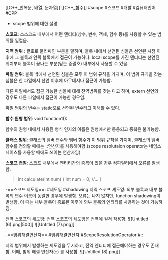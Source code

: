[[C++_반복문, 배열, 문자열]]
[[C++_함수]]
#scope #스코프 #개발 #컴퓨터언어 #CPP
-   scope 범위에 대한 설명

**스코프**: 소스코드 내부에서 어떤 엔티티(상수, 변수, 객체, 함수 등)를 사용할 수 있는 범위를 일컬음.

**지역 범위** : 괄호로 둘러싸인 부분을 말하며, 블록 내에서 선언된 심볼은 선언된 시점 이후에 그 블록과 안쪽 블록에서 접근이 가능하다. local scope를 가진 엔티티는 선언된 위치부터 블록이 끝나는 부분(닫는 중괄호) 내부에서 사용할 수 있음.

**파일 범위**: 블록 밖에서 선언된 심볼은 모두 이 범위 규칙을 가지며, 이 범위 규칙을 갖는 심볼은 한 파일에서 선언 이후에 아무데서나 접근이 가능함.

다른 파일에서도 접근 가능한 심볼에 대해 전역범위를 갖는 다고 하며, extern 선언의 경우도 다른 파일에서 접근이 가능한 경우임.

파일 범위의 변수는 static으로 선언된 변수라고 이해할 수 있다.

**함수 원형 범위**: void function1():

함수의 원형 내에서 사용된 형식 인자의 이름은 원형에서만 통용되고 중복은 불가능함.

**클래스 범위**: 클래스의 멤버 변수와 멤버 함수가 이 범위 규칙을 가지며, 클래스의 멤버 함수를 정의할 때에는 ::연산자를 사용해야함.(scope resolutaion operator는 네임스페이스를 사용할 때에도 쓰이는 연산자임)

**스코프 겹침**: 스코프 내부에서 엔티티간의 중복이 있을 경우 컴파일러에서 오류를 발생함.
> int calculate(int num)
> {
> 	int num = 0;
> 	//...
> }

-==스코프 셰도잉==: #셰도잉 #shadowing
지역 스코프 셰도잉: 외부 블록과 내부 블록의 변수 이름이 동일한 경우에 발생함. 오류는 나지 않지만, function shadowing이 발생함. 이 때는 내부 블록이 종료된 이후에 외부 블록의 엔티티를 사용하는 것이 가능하짐.

전역 스코프의 셰도잉: 전역 스코프의 셰도잉은 전역에 걸쳐 작용함.
![[Untitled (6).png|500]]
![[Untitled (7).png]]

-==범위해결연산자== #범위해결연산자 #ScopeResolutionOperator #::

지역 범위에서 발생하는 셰도잉을 무시하고, 전역 엔티티에 접근해야하는 경우도 존재함. 이때, 범위 해결 연산자(::) 를 사용함.
![[Untitled (8).png]]

